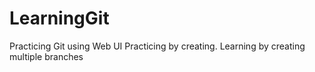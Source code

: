 # LearningGit
Practicing Git using Web UI
Practicing by creating.
Learning by creating multiple branches
